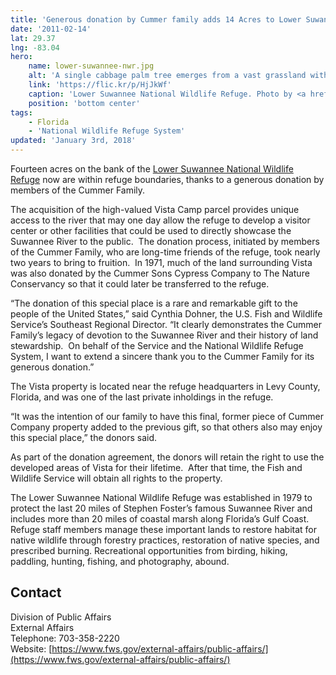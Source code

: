 ```yaml
---
title: 'Generous donation by Cummer family adds 14 Acres to Lower Suwannee National Wildlife Refuge'
date: '2011-02-14'
lat: 29.37
lng: -83.04
hero:
    name: lower-suwannee-nwr.jpg
    alt: 'A single cabbage palm tree emerges from a vast grassland with a deciduous forest in the background.'
    link: 'https://flic.kr/p/HjJkWf'
    caption: 'Lower Suwannee National Wildlife Refuge. Photo by <a href=\"https://www.flickr.com/photos/82257969@N00/\" target=\"_blank\">C. Houder</a> <a href=\"https://creativecommons.org/licenses/by-nc-nd/2.0/\" target=\"_blank\">CC BY-NC-ND 2.0</a>.'
    position: 'bottom center'
tags:
    - Florida
    - 'National Wildlife Refuge System'
updated: 'January 3rd, 2018'
---
```


Fourteen acres on the bank of the [Lower Suwannee National Wildlife Refuge](http://www.fws.gov/lowersuwannee/) now are within refuge boundaries, thanks to a generous donation by members of the Cummer Family.

The acquisition of the high-valued Vista Camp parcel provides unique access to the river that may one day allow the refuge to develop a visitor center or other facilities that could be used to directly showcase the Suwannee River to the public.  The donation process, initiated by members of the Cummer Family, who are long-time friends of the refuge, took nearly two years to bring to fruition.  In 1971, much of the land surrounding Vista was also donated by the Cummer Sons Cypress Company to The Nature Conservancy so that it could later be transferred to the refuge.

“The donation of this special place is a rare and remarkable gift to the people of the United States,” said Cynthia Dohner, the U.S. Fish and Wildlife Service’s Southeast Regional Director. “It clearly demonstrates the Cummer Family’s legacy of devotion to the Suwannee River and their history of land stewardship.  On behalf of the Service and the National Wildlife Refuge System, I want to extend a sincere thank you to the Cummer Family for its generous donation.”

The Vista property is located near the refuge headquarters in Levy County, Florida, and was one of the last private inholdings in the refuge.

“It was the intention of our family to have this final, former piece of Cummer Company property added to the previous gift, so that others also may enjoy this special place,” the donors said.  

As part of the donation agreement, the donors will retain the right to use the developed areas of Vista for their lifetime.  After that time, the Fish and Wildlife Service will obtain all rights to the property. 

The Lower Suwannee National Wildlife Refuge was established in 1979 to protect the last 20 miles of Stephen Foster’s famous Suwannee River and includes more than 20 miles of coastal marsh along Florida’s Gulf Coast. Refuge staff members manage these important lands to restore habitat for native wildlife through forestry practices, restoration of native species, and prescribed burning. Recreational opportunities from birding, hiking, paddling, hunting, fishing, and photography, abound.

## Contact

Division of Public Affairs  
External Affairs  
Telephone: 703-358-2220  
Website: [https://www.fws.gov/external-affairs/public-affairs/](https://www.fws.gov/external-affairs/public-affairs/)
